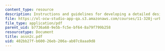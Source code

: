```yaml
---
content_type: resource
description: Instructions and guidelines for developing a detailed design proposal.
file: https://ol-ocw-studio-app-qa.s3.amazonaws.com/courses/11-328j-urban-design-skills-observing-interpreting-and-representing-the-city-fall-2004/402bb27fb60026eb206aab07c8aaa9d8_assn2c.pdf
file_type: application/pdf
parent_uid: b7736a68-9e5b-fc5e-bf64-8a79f799b258
resourcetype: Document
title: assn2c.pdf
uid: 402bb27f-b600-26eb-206a-ab07c8aaa9d8
---
```

